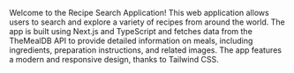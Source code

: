 Welcome to the Recipe Search Application! This web application allows users to search and explore a variety of recipes from around the world. The app is built using Next.js and TypeScript and fetches data from the TheMealDB API to provide detailed information on meals, including ingredients, preparation instructions, and related images. The app features a modern and responsive design, thanks to Tailwind CSS.


